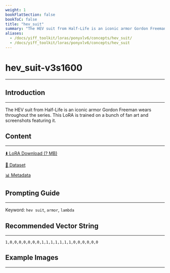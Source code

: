 ```yaml
---
weight: 1
bookFlatSection: false
bookToC: false
title: "hev_suit"
summary: "The HEV suit from Half-Life is an iconic armor Gordon Freeman wears throughout the series. This LoRA is trained on a bunch of fan art and screenshots featuring it."
aliases:
  - /docs/yiff_toolkit/loras/ponyxlv6/concepts/hev_suit/
  - /docs/yiff_toolkit/loras/ponyxlv6/concepts/hev_suit
---
```


<!--markdownlint-disable MD025 MD033 -->

# hev_suit-v3s1600

---

## Introduction

---

The HEV suit from Half-Life is an iconic armor Gordon Freeman wears throughout the series. This LoRA is trained on a bunch of fan art and screenshots featuring it.

## Content

---

[⬇️ LoRA Download (? MB)]()

[📐 Dataset]()

[📊 Metadata]()

## Prompting Guide

---

Keyword: `hev suit`, `armor`, `lambda`

## Recommended Vector String

---

`1,0,0,0,0,0,0,0,1,1,1,1,1,1,1,0,0,0,0,0,0`

## Example Images

---

<div class="image-grid">
  <div class="image-grid-container">
    <a href="">
    </a>
    <a href="">
    </a>
  </div>
</div>
